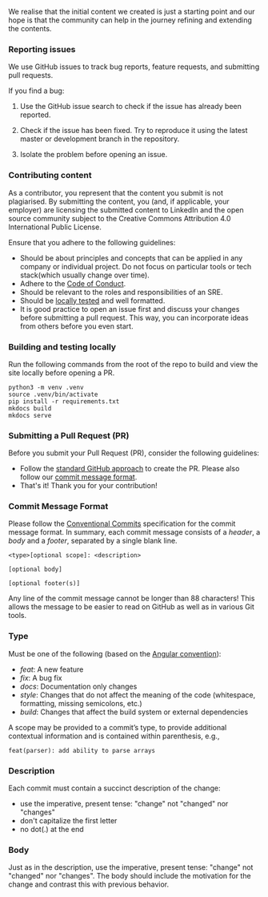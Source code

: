 We realise that the initial content we created is just a starting point and our hope is that the community can help in the journey refining and extending the contents.

### Reporting issues

We use GitHub issues to track bug reports, feature requests, and submitting pull requests.

If you find a bug:

1. Use the GitHub issue search to check if the issue has already been reported.

1. Check if the issue has been fixed. Try to reproduce it using the latest master or development branch in the repository.

2. Isolate the problem before opening an issue.

### Contributing content
As a contributor, you represent that the content you submit is not plagiarised. By submitting the content, you (and, if applicable, your employer) are licensing the submitted content to LinkedIn and the open source community subject to the Creative Commons Attribution 4.0 International Public License.

Ensure that you adhere to the following guidelines:

* Should be about principles and concepts that can be applied in any company or individual project. Do not focus on particular tools or tech stack(which usually change over time).
* Adhere to the [Code of Conduct](/school-of-sre/CODE_OF_CONDUCT/).
* Should be relevant to the roles and responsibilities of an SRE.
* Should be [locally tested](#building-and-testing-locally) and well formatted.
* It is good practice to open an issue first and discuss your changes before submitting a pull request. This way, you can incorporate ideas from others before you even start.

### Building and testing locally
Run the following commands from the root of the repo to build and view the site locally before opening a PR.

```
python3 -m venv .venv
source .venv/bin/activate
pip install -r requirements.txt
mkdocs build
mkdocs serve
```

### Submitting a Pull Request (PR)

Before you submit your Pull Request (PR), consider the following guidelines:

* Follow the [standard GitHub approach](https://help.github.com/en/github/collaborating-with-issues-and-pull-requests/creating-a-pull-request-from-a-fork) to create the PR. Please also follow our [commit message format](#commit-message-format).
* That's it! Thank you for your contribution!

### Commit Message Format

Please follow the [Conventional Commits](https://www.conventionalcommits.org/) specification for the commit message format. In summary, each commit message consists of a *header*, a *body* and a *footer*, separated by a single blank line.

```
<type>[optional scope]: <description>

[optional body]

[optional footer(s)]
```

Any line of the commit message cannot be longer than 88 characters! This allows the message to be easier to read on GitHub as well as in various Git tools.

### Type

Must be one of the following (based on the [Angular convention](https://github.com/angular/angular/blob/22b96b9/CONTRIBUTING.md#-commit-message-guidelines)):

* *feat*: A new feature
* *fix*: A bug fix
* *docs*: Documentation only changes
* *style*: Changes that do not affect the meaning of the code (whitespace, formatting, missing semicolons, etc.)
* *build*: Changes that affect the build system or external dependencies

A scope may be provided to a commit’s type, to provide additional contextual information and is contained within parenthesis, e.g., 
```
feat(parser): add ability to parse arrays
```

### Description

Each commit must contain a succinct description of the change:

* use the imperative, present tense: "change" not "changed" nor "changes"
* don't capitalize the first letter
* no dot(.) at the end

### Body
Just as in the description, use the imperative, present tense: "change" not "changed" nor "changes". The body should include the motivation for the change and contrast this with previous behavior.